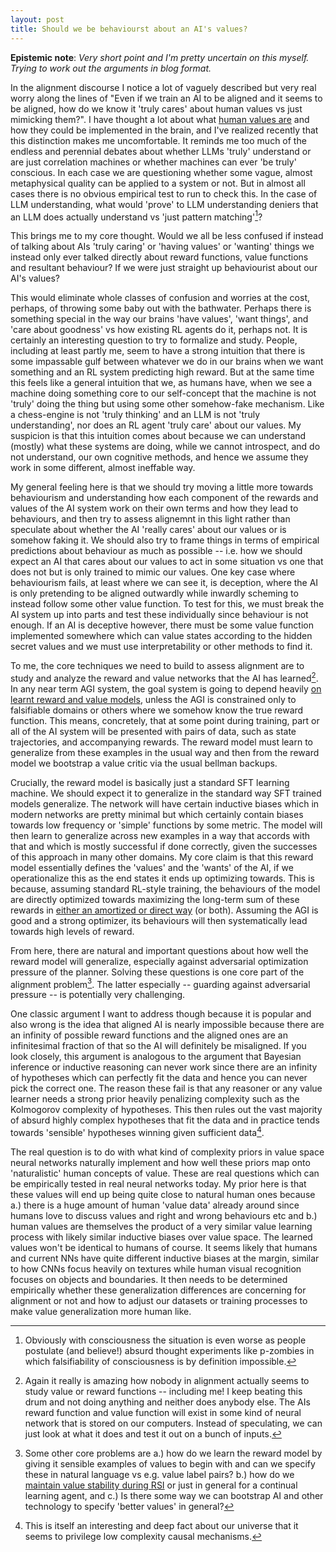 ```yaml
---
layout: post
title: Should we be behaviourst about an AI's values?
---
```


**Epistemic note**: *Very short point and I'm pretty uncertain on this myself. Trying to work out the arguments in blog format.*

In the alignment discourse I notice a lot of vaguely described but very real worry along the lines of "Even if we train an AI to be aligned and it seems to be aligned, how do we know it 'truly cares' about human values vs just mimicking them?". I have thought a lot about what [human values are](https://www.lesswrong.com/posts/pZHpq6dBQzCZjjMgM/the-computational-anatomy-of-human-values) and how they could be implemented in the brain, and I've realized recently that this distinction makes me uncomfortable. It reminds me too much of the endless and perennial debates about whether LLMs 'truly' understand or are just correlation machines or whether machines can ever 'be truly' conscious. In each case we are questioning whether some vague, almost metaphysical quality can be applied to a system or not. But in almost all cases there is no obvious empirical test to run to check this. In the case of LLM understanding, what would 'prove' to LLM understanding deniers that an LLM does actually understand vs 'just pattern matching'[^1]? 

This brings me to my core thought. Would we all be less confused if instead of talking about AIs 'truly caring' or 'having values' or 'wanting' things we instead only ever talked directly about reward functions, value functions and resultant behaviour? If we were just straight up behaviourist about our AI's values? 

This would eliminate whole classes of confusion and worries at the cost, perhaps, of throwing some baby out with the bathwater. Perhaps there is something special in the way our brains 'have values', 'want things', and 'care about goodness' vs how existing RL agents do it, perhaps not. It is certainly an interesting question to try to formalize and study. People, including at least partly me, seem to have a strong intuition that there is some impassable gulf between whatever we do in our brains when we want something and an RL system predicting high reward. But at the same time this feels like a general intuition that we, as humans have, when we see a machine doing something core to our self-concept that the machine is not 'truly' doing the thing but using some other somehow-fake mechanism. Like a chess-engine is not 'truly thinking' and an LLM is not 'truly understanding', nor does an RL agent 'truly care' about our values. My suspicion is that this intuition comes about because we can understand (mostly) what these systems are doing, while we cannot introspect, and do not understand, our own cognitive methods, and hence we assume they work in some different, almost ineffable way. 

My general feeling here is that we should try moving a little more towards behaviourism and understanding how each component of the rewards and values of the AI system work on their own terms and how they lead to behaviours, and then try to assess alignemnt in this light rather than speculate about whether the AI 'really cares' about our values or is somehow faking it. We should also try to frame things in terms of empirical predictions about behaviour as much as possible -- i.e. how we should expect an AI that cares about our values to act in some situation vs one that does not but is only trained to mimic our values. One key case where behaviourism fails, at least where we can see it, is deception, where the AI is only pretending to be aligned outwardly while inwardly scheming to instead follow some other value function. To test for this, we must break the AI system up into parts and test these individually since behaviour is not enough. If an AI is deceptive however, there must be some value function implemented somewhere which can value states according to the hidden secret values and we must use interpretability or other methods to find it. 

To me, the core techniques we need to build to assess alignment are to study and analyze the reward and value networks that the AI has learned[^2]. In any near term AGI system, the goal system is going to depend heavily [on learnt reward and value models](https://www.lesswrong.com/posts/RorXWkriXwErvJtvn/agi-will-have-learnt-utility-functions), unless the AGI is constrained only to falsifiable domains or others where we somehow know the true reward function. This means, concretely, that at some point during training, part or all of the AI system will be presented with pairs of data, such as state trajectories, and accompanying rewards. The reward model must learn to generalize from these examples in the usual way and then from the reward model we bootstrap a value critic via the usual bellman backups. 

Crucially, the reward model is basically just a standard SFT learning machine. We should expect it to generalize in the standard way SFT trained models generalize. The network will have certain inductive biases which in modern networks are pretty minimal but which certainly contain biases towards low frequency or 'simple' functions by some metric. The model will then learn to generalize across new examples in a way that accords with that and which is mostly successful if done correctly, given the successes of this approach in many other domains. My core claim is that this reward model essentially defines the 'values' and the 'wants' of the AI, if we operationalize this as the end states it ends up optimizing towards. This is because, assuming standard RL-style training, the behaviours of the model are directly optimized towards maximizing the long-term sum of these rewards in [either an amortized or direct way](https://www.lesswrong.com/posts/S54HKhxQyttNLATKu/deconfusing-direct-vs-amortised-optimization) (or both). Assuming the AGI is good and a strong optimizer, its behaviours will then systematically lead towards high levels of reward. 

From here, there are natural and important questions about how well the reward model will generalize, especially against adversarial optimization pressure of the planner. Solving these questions is one core part of the alignment problem[^3]. The latter especially -- guarding against adversarial pressure -- is potentially very challenging. 

One classic argument I want to address though because it is popular and also wrong is the idea that aligned AI is nearly impossible because there are an infinity of possible reward functions and the aligned ones are an infinitesimal fraction of that so the AI will definitely be misaligned. If you look closely, this argument is analogous to the argument that Bayesian inference or inductive reasoning can never work since there are an infinity of hypotheses which can perfectly fit the data and hence you can never pick the correct one. The reason these fail is that any reasoner or any value learner needs a strong prior heavily penalizing complexity such as the Kolmogorov complexity of hypotheses. This then rules out the vast majority of absurd highly complex hypotheses that fit the data and in practice tends towards 'sensible' hypotheses winning given sufficient data[^4].

The real question is to do with what kind of complexity priors in value space neural networks naturally implement and how well these priors map onto 'naturalistic' human concepts of value. These are real questions which can be empirically tested in real neural networks today. My prior here is that these values will end up being quite close to natural human ones because a.) there is a huge amount of human 'value data' already around since humans love to discuss values and right and wrong behaviours etc and b.) human values are themselves the product of a very similar value learning process with likely similar inductive biases over value space. The learned values won't be identical to humans of course. It seems likely that humans and current NNs have quite different inductive biases at the margin, similar to how CNNs focus heavily on textures while human visual recognition focuses on objects and boundaries. It then needs to be determined empirically whether these generalization differences are concerning for alignment or not and how to adjust our datasets or training processes to make value generalization more human like.

[^1]: Obviously with consciousness the situation is even worse as people postulate (and believe!) absurd thought experiments like p-zombies in which falsifiability of consciousness is by definition impossible. 

[^2]:  Again it really is amazing how nobody in alignment actually seems to study value or reward functions -- including me! I keep beating this drum and not doing anything and neither does anybody else. The AIs reward function and value function will exist in some kind of neural network that is stored on our computers. Instead of speculating, we can just look at what it does and test it out on a bunch of inputs.

[^3]: Some other core problems are a.) how do we learn the reward model by giving it sensible examples of values to begin with and can we specify these in natural language vs e.g. value label pairs? b.) how do we [maintain value stability during RSI](https://www.beren.io/2025-02-05-Maintaining-Alignment-During-RSI-As-A-Feedback-Control-Problem/) or just in general for a continual learning agent, and c.) Is there some way we can bootstrap AI and other technology to specify 'better values' in general?

[^4]: This is itself an interesting and deep fact about our universe that it seems to privilege low complexity causal mechanisms. 
